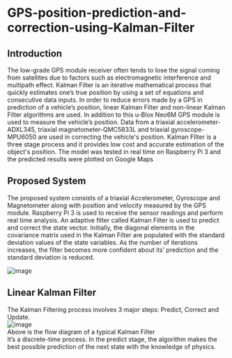 # GPS-position-prediction-and-correction-using-Kalman-Filter

## Introduction

The low-grade GPS module receiver often tends to lose the signal coming from satellites due to factors such as electromagnetic interference and multipath effect.
Kalman Filter is an iterative mathematical process that quickly estimates one’s true position by using a set of equations and consecutive data inputs. In order to reduce errors made by a GPS in prediction of a vehicle’s position, linear Kalman Filter and non-linear Kalman Filter algorithms are used. 
In addition to this u-Blox Neo6M GPS module is used to measure the vehicle’s position. Data from a triaxial accelerometer-ADXL345, triaxial magnetometer-QMC5833L and triaxial gyroscope-MPU6050 are used in correcting the vehicle's position. Kalman FIlter is a three stage process and it provides low cost and accurate estimation of the object's position. The model was tested in real time on Raspberry Pi 3 and the predicted results were plotted on Google Maps

## Proposed System

The proposed system consists of a triaxial Accelerometer, Gyroscope and Magnetometer along with position and velocity measured by the GPS module. Raspberry Pi 3 is used to receive the sensor readings and perform real time analysis. 
An adaptive filter called Kalman Filter is used to predict and correct the state vector. Initially, the diagonal elements in the covariance matrix used in the Kalman Filter are populated with the standard deviation values of the state variables. As the number of iterations increases, the filter becomes more confident about its’ prediction and the standard deviation is reduced.

![image](https://user-images.githubusercontent.com/43513525/205542692-fb07c4f6-81e8-4b49-ba3e-4fe56edd4682.png)

## Linear Kalman Filter 
The Kalman Filtering process involves 3 major steps: Predict, Correct and Update.   
                      ![image](https://user-images.githubusercontent.com/43513525/205558091-32e7974d-96b2-480b-871f-4f422c145574.png)   
                           Above is the flow diagram of a typical Kalman Filter   
It’s a discrete-time process. In the predict stage, the algorithm makes the best possible prediction of the next state with the knowledge of physics.
